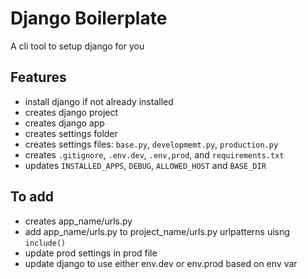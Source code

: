 # Django Boilerplate
A cli tool to setup django for you


## Features
* install django if not already installed
* creates django project
* creates django app 
* creates settings folder
* creates settings files: `base.py`, `developmemt.py`, `production.py`
* creates `.gitignore`, `.env.dev`, `.env,prod`, and `requirements.txt`
* updates `INSTALLED_APPS`, `DEBUG`, `ALLOWED_HOST` and `BASE_DIR`


## To add 
* creates app_name/urls.py
* add app_name/urls.py to project_name/urls.py urlpatterns uisng `include()`
* update prod settings in prod file
* update django to use either env.dev or env.prod based on env var
